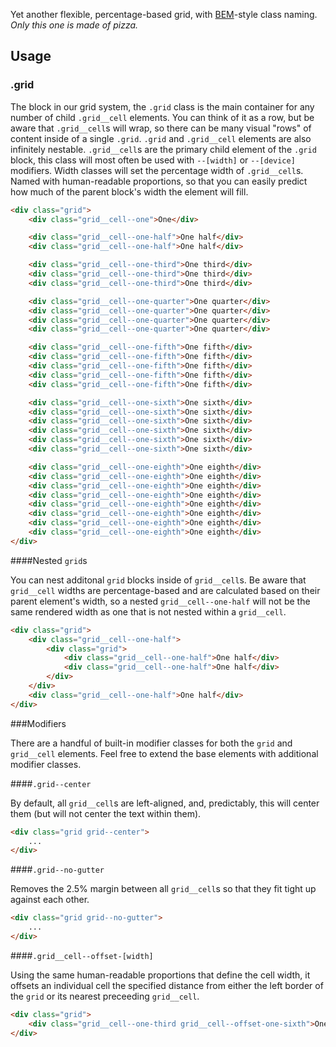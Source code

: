 Yet another flexible, percentage-based grid, with [BEM](http://bem.info/)-style class naming. *Only this one is made of pizza.*

## Usage

### .grid

The block in our grid system, the `.grid` class is the main container for any number of child `.grid__cell` elements. You can think of it as a row, but be aware that `.grid__cell`s will wrap, so there can be many visual "rows" of content inside of a single `.grid`. `.grid` and `.grid__cell` elements are also infinitely nestable. `.grid__cell`s are the primary child element of the `.grid` block, this class will most often be used with `--[width]` or `--[device]` modifiers. Width classes will set the percentage width of `.grid__cell`s. Named with human-readable proportions, so that you can easily predict how much of the parent block's width the element will fill.

```html
<div class="grid">
	<div class="grid__cell--one">One</div>

	<div class="grid__cell--one-half">One half</div>
	<div class="grid__cell--one-half">One half</div>

	<div class="grid__cell--one-third">One third</div>
	<div class="grid__cell--one-third">One third</div>
	<div class="grid__cell--one-third">One third</div>

	<div class="grid__cell--one-quarter">One quarter</div>
	<div class="grid__cell--one-quarter">One quarter</div>
	<div class="grid__cell--one-quarter">One quarter</div>
	<div class="grid__cell--one-quarter">One quarter</div>

	<div class="grid__cell--one-fifth">One fifth</div>
	<div class="grid__cell--one-fifth">One fifth</div>
	<div class="grid__cell--one-fifth">One fifth</div>
	<div class="grid__cell--one-fifth">One fifth</div>
	<div class="grid__cell--one-fifth">One fifth</div>

	<div class="grid__cell--one-sixth">One sixth</div>
	<div class="grid__cell--one-sixth">One sixth</div>
	<div class="grid__cell--one-sixth">One sixth</div>
	<div class="grid__cell--one-sixth">One sixth</div>
	<div class="grid__cell--one-sixth">One sixth</div>
	<div class="grid__cell--one-sixth">One sixth</div>

	<div class="grid__cell--one-eighth">One eighth</div>
	<div class="grid__cell--one-eighth">One eighth</div>
	<div class="grid__cell--one-eighth">One eighth</div>
	<div class="grid__cell--one-eighth">One eighth</div>
	<div class="grid__cell--one-eighth">One eighth</div>
	<div class="grid__cell--one-eighth">One eighth</div>
	<div class="grid__cell--one-eighth">One eighth</div>
	<div class="grid__cell--one-eighth">One eighth</div>
</div>
```

####Nested `grid`s

You can nest additonal `grid` blocks inside of `grid__cell`s. Be aware that `grid__cell` widths are percentage-based and are calculated based on their parent element's width, so a nested `grid__cell--one-half` will not be the same rendered width as one that is not nested within a `grid__cell`.

```html
<div class="grid">
	<div class="grid__cell--one-half">
		<div class="grid">
			<div class="grid__cell--one-half">One half</div>
			<div class="grid__cell--one-half">One half</div>
		</div>
	</div>
	<div class="grid__cell--one-half">One half</div>
</div>
```

###Modifiers

There are a handful of built-in modifier classes for both the `grid` and `grid__cell` elements. Feel free to extend the base elements with additional modifier classes.

####`.grid--center`

By default, all `grid__cell`s are left-aligned, and, predictably, this will center them (but will not center the text within them).

```html
<div class="grid grid--center">
    ...
</div>
```

####`.grid--no-gutter`

Removes the 2.5% margin between all `grid__cell`s so that they fit tight up against each other.

```html
<div class="grid grid--no-gutter">
    ...
</div>
```

####`.grid__cell--offset-[width]`

Using the same human-readable proportions that define the cell width, it offsets an individual cell the specified distance from either the left border of the `grid` or its nearest preceeding `grid__cell`.

```html
<div class="grid">
	<div class="grid__cell--one-third grid__cell--offset-one-sixth">One third, offset by one sixth</div>
</div>
```